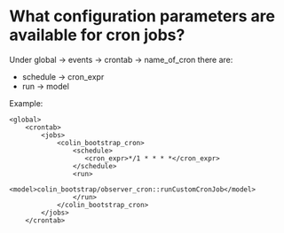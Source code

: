 # What configuration parameters are available for cron jobs?

Under global -> events -> crontab -> name_of_cron there are:

- schedule -> cron_expr
- run -> model

Example:

    <global>
        <crontab>
            <jobs>
                <colin_bootstrap_cron>
                    <schedule>
                       <cron_expr>*/1 * * * *</cron_expr>
                    </schedule>
                    <run>
                        <model>colin_bootstrap/observer_cron::runCustomCronJob</model>
                    </run>
                </colin_bootstrap_cron>
            </jobs>
        </crontab>
